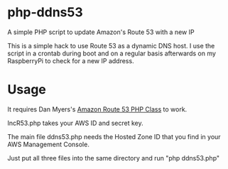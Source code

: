php-ddns53
==========

A simple PHP script to update Amazon's Route 53 with a new IP

This is a simple hack to use Route 53 as a dynamic DNS host. I use the script in a crontab during boot and on a regular basis afterwards on my RaspberryPi to check for a new IP address.

Usage
=====

It requires Dan Myers's [Amazon Route 53 PHP Class](http://sourceforge.net/projects/php-r53/) to work.

IncR53.php takes your AWS ID and secret key.

The main file ddns53.php needs the Hosted Zone ID that you find in your AWS Management Console.

Just put all three files into the same directory and run "php ddns53.php"

